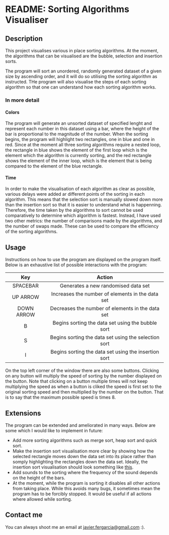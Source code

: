 
# README: Sorting Algorithms Visualiser

## Description

This project visualises various in place sorting algorithms. At the moment, the algorithms that can be visualised are the bubble, selection and insertion sorts.

The program will sort an unordered, randomly generated dataset of a given size by ascending order, and it will do so utilising the sorting algorithm as instructed. THe program will also visualise the steps of each sorting algorithm so that one can understand how each sorting algorithm works.

### In more detail

#### **Colors**

The program will generate an unsorted dataset of specified lenght and represent each number in this dataset using a bar, where the height of the bar is proportional to the magnitude of the number. When the sorting begins, the program will highlight two rectangles, one in blue and one in red. Since at the moment all three sorting algorithms require a nested loop, the rectangle in blue shows the element of the first loop which is the element which the algorithm is currently sorting, and the red rectangle shows the element of the inner loop, which is the element that is being compared to the element of the blue rectangle.

#### **Time**

In order to make the visualisation of each algorithm as clear as possible, various delays were added ar different points of the sorting in each algorithm. This means that the selection sort is manually slowed down more than the insertion sort so that it is easier to understand what is happenning. Therefore, the time taken by the algorithms to sort cannot be used comparatively to determine which algorithm is fastest. Instead, I have used two other metrics: the number of comparisons made by the algorithms, and the number of swaps made. These can be used to compare the efficiency of the sorting algorithms.

## Usage

Instructions on how to use the program are displayed on the program itself. Below is an exhaustive list of possible interactions with the program:

| Key | Action |
| :--------: | :--------------------------------------------------: |
| SPACEBAR   | Generates a new randomised data set                  |
| UP ARROW   | Increases the number of elements in the data set     |
| DOWN ARROW | Decreases the number of elements in the data set     |
| B          | Begins sorting the data set using the bubble sort    |
| S          | Begins sorting the data set using the selection sort |
| I          | Begins sorting the data set using the insertion sort |

On the top left corner of the window there are also some buttons. Clicking on any button will multiply the speed of sorting by the number displayed on the button. Note that clicking on a button multiple times will not keep multiplying the speed as when a button is cliked the speed is first set to the original sorting speed and then multiplied by the number on the button. That is to say that the maximum possible speed is times 8.

## Extensions

The program can be extended and ameliorated in many ways. Below are some which I would like to implement in future:

- Add more sorting algorithms such as merge sort, heap sort and quick sort.
- Make the insertion sort visualisation more clear by showing how the selected rectangle moves down the data set into its place rather than somply highlighting the rectangles down the data set. Ideally, the insertion sort visualisation should look something like [this](https://www.youtube.com/watch?v=8oJS1BMKE64).
- Add sounds to the sorting where the frequency of the sound depends on the height of the bars.
- At the moment, while the program is sorting it disables all other actions from taking place. While this avoids many bugs, it sometimes mean the program has to be forcibly stopped. It would be useful if all actions where allowed while sorting.

## Contact me

You can always shoot me an email at javier.fergarcia@gmail.com :).
